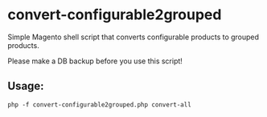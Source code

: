 # convert-configurable2grouped
Simple Magento shell script that converts configurable products to grouped products. 

Please make a DB backup before you use this script!

## Usage:
```
php -f convert-configurable2grouped.php convert-all
```

